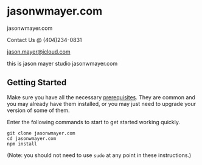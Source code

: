 # jasonwmayer.com
jasonwmayer.com

Contact Us @ (404)234-0831

jason.mayer@icloud.com

this is jason mayer studio jasonwmayer.com

## Getting Started

Make sure you have all the necessary [prerequisites](#prerequisites). They are common and you may already have them installed, or you may just need to upgrade your version of some of them.

Enter the following commands to start to get started working quickly.

```
git clone jasonwmayer.com
cd jasonwmayer.com
npm install
```
(Note: you should not need to use `sudo` at any point in these instructions.)
